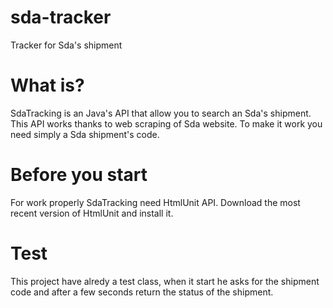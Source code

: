 # sda-tracker
Tracker for Sda's shipment
# What is?
SdaTracking is an Java's API that allow you to search an Sda's shipment. This API works thanks to web scraping of Sda website. To make it work you need simply a Sda shipment's code.
# Before you start
For work properly SdaTracking need HtmlUnit API.
Download the most recent version of HtmlUnit and install it.
# Test
This project have alredy a test class, when it start he asks for the shipment code and after a few seconds return the status of the shipment.
